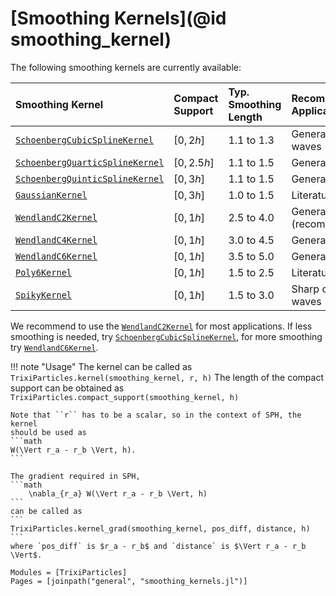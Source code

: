 # [Smoothing Kernels](@id smoothing_kernel)
The following smoothing kernels are currently available:

| Smoothing Kernel                          | Compact Support   | Typ. Smoothing Length | Recommended Application | Stability |
| :---------------------------------------- | :---------------- | :-------------------- | :---------------------- | :-------- |
| [`SchoenbergCubicSplineKernel`](@ref)     | $[0, 2h]$         | $1.1$ to $1.3$        | General + sharp waves   | ++        |
| [`SchoenbergQuarticSplineKernel`](@ref)   | $[0, 2.5h]$       | $1.1$ to $1.5$        | General                 | +++       |
| [`SchoenbergQuinticSplineKernel`](@ref)   | $[0, 3h]$         | $1.1$ to $1.5$        | General                 | ++++      |
| [`GaussianKernel`](@ref)                  | $[0, 3h]$         | $1.0$ to $1.5$        | Literature              | +++++     |
| [`WendlandC2Kernel`](@ref)                | $[0, 1h]$         | $2.5$ to $4.0$        | General (recommended)   | ++++      |
| [`WendlandC4Kernel`](@ref)                | $[0, 1h]$         | $3.0$ to $4.5$        | General                 | +++++     |
| [`WendlandC6Kernel`](@ref)                | $[0, 1h]$         | $3.5$ to $5.0$        | General                 | +++++     |
| [`Poly6Kernel`](@ref)                     | $[0, 1h]$         | $1.5$ to $2.5$        | Literature              | +         |
| [`SpikyKernel`](@ref)                     | $[0, 1h]$         | $1.5$ to $3.0$        | Sharp corners + waves   | +         |

We recommend to use the [`WendlandC2Kernel`](@ref) for most applications.
If less smoothing is needed, try [`SchoenbergCubicSplineKernel`](@ref), for more smoothing try [`WendlandC6Kernel`](@ref).

!!! note "Usage"
    The kernel can be called as
    ```
    TrixiParticles.kernel(smoothing_kernel, r, h)
    ```
    The length of the compact support can be obtained as
    ```
    TrixiParticles.compact_support(smoothing_kernel, h)
    ```

    Note that ``r`` has to be a scalar, so in the context of SPH, the kernel
    should be used as
    ```math
    W(\Vert r_a - r_b \Vert, h).
    ```

    The gradient required in SPH,
    ```math
        \nabla_{r_a} W(\Vert r_a - r_b \Vert, h)
    ```
    can be called as
    ```
    TrixiParticles.kernel_grad(smoothing_kernel, pos_diff, distance, h)
    ```
    where `pos_diff` is $r_a - r_b$ and `distance` is $\Vert r_a - r_b \Vert$.

```@autodocs
Modules = [TrixiParticles]
Pages = [joinpath("general", "smoothing_kernels.jl")]
```
